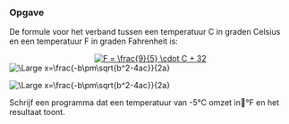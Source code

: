 ### Opgave

De formule voor het verband tussen een temperatuur C in graden Celsius en een temperatuur F in graden Fahrenheit is:

<center>
<a href="https://www.codecogs.com/eqnedit.php?latex=\fn_cm&space;F&space;=&space;\frac{9}{5}&space;\cdot&space;C&space;&plus;&space;32" target="_blank"><img src="https://latex.codecogs.com/svg.latex?\fn_cm&space;F&space;=&space;\frac{9}{5}&space;\cdot&space;C&space;&plus;&space;32" title="F = \frac{9}{5} \cdot C + 32" /></a>
</center>

<img src="https://latex.codecogs.com/svg.latex?\Large&space;x=\frac{-b\pm\sqrt{b^2-4ac}}{2a}" title="\Large x=\frac{-b\pm\sqrt{b^2-4ac}}{2a}" />


![\Large x=\frac{-b\pm\sqrt{b^2-4ac}}{2a}](https://latex.codecogs.com/svg.latex?\Large&space;x=\frac{-b\pm\sqrt{b^2-4ac}}{2a})

Schrijf een programma dat een temperatuur van -5°C omzet in°F en het resultaat toont.
